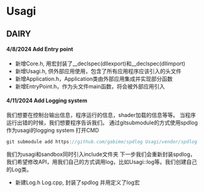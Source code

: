 # Usagi
## DAIRY
#### 4/8/2024 Add Entry point 
* 新增Core.h, 用宏封装了__declspec(dllexport)和__declspec(dllimport)
* 新增Usagi.h, 供外部应用使用，包含了所有应用程序应该引入的头文件
* 新增Application.h，Application类由外部应用集成并实现部分函数
* 新增EntryPoint.h，作为头文件main函数，将会被外部应用引入

####  4/11/2024 Add Logging system
我们想要在控制台输出信息，程序运行的信息，shader加载的信息等等。
当程序运行出错的时候，我们想要程序告诉我们。
通过gitsubmodule的方式使用spdlog作为usagi的logging system
打开CMD
```C++
git submodule add https://github.com/gabime/spdlog Usagi/vendor/spdlog
```
我们为usagi和sandbox同时引入include文件夹
下一步我们会重新封装spdlog，我们希望修改API，用我们自己的方式调用log，比如Usagi::log等。我们创建自己的Log类。

* 新建Log.h Log.cpp, 封装了spdlog 并用定义了log宏


